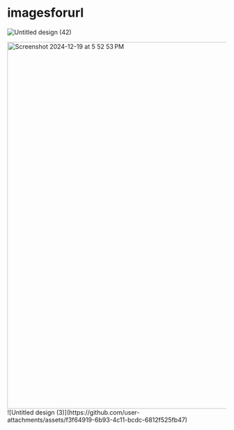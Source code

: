 # imagesforurl
![Untitled design (42)](https://github.com/user-attachments/assets/059c1697-9b71-42fc-9843-4ebda0682ab3)


<img width="842" alt="Screenshot 2024-12-19 at 5 52 53 PM" src="https://github.com/user-attachments/assets/55704db6-60df-4190-91d2-3f5a7d0093d9" />
![Untitled design (3)](https://github.com/user-attachments/assets/f3f64919-6b93-4c11-bcdc-6812f525fb47)
